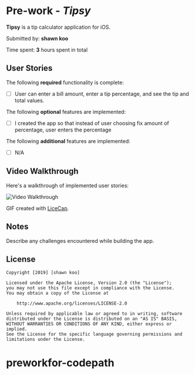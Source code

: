 # Pre-work - *Tipsy*

**Tipsy** is a tip calculator application for iOS.

Submitted by: **shawn koo**

Time spent: **3** hours spent in total

## User Stories

The following **required** functionality is complete:

* [ ] User can enter a bill amount, enter a tip percentage, and see the tip and total values.

The following **optional** features are implemented:
* [ ] I created the app so that instead of user choosing fix amount of percentage, user enters the percentage

The following **additional** features are implemented:

- [ ] N/A

## Video Walkthrough 

Here's a walkthrough of implemented user stories:

<img src='http://i.imgur.com/link/to/your/gif/file.gif' title='Video Walkthrough' width='' alt='Video Walkthrough' />

GIF created with [LiceCap](http://www.cockos.com/licecap/).

## Notes

Describe any challenges encountered while building the app.

## License

    Copyright [2019] [shawn koo]

    Licensed under the Apache License, Version 2.0 (the "License");
    you may not use this file except in compliance with the License.
    You may obtain a copy of the License at

        http://www.apache.org/licenses/LICENSE-2.0

    Unless required by applicable law or agreed to in writing, software
    distributed under the License is distributed on an "AS IS" BASIS,
    WITHOUT WARRANTIES OR CONDITIONS OF ANY KIND, either express or implied.
    See the License for the specific language governing permissions and
    limitations under the License.
# preworkfor-codepath
